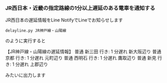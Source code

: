 ### JR西日本・近畿の指定路線の1分以上遅延のある電車を通知する
JR西日本の遅延情報をLine NotifyでLineでお知らせします

```
delayline.py JR神戸線・山陽線
```

のように実行すると

【JR神戸線・山陽線の遅延情報】
普通 新三田 行き: 1 分遅れ 新大阪辺り
普通 京都 行き: 1 分遅れ 元町辺り
普通 西明石 行き: 1 分遅れ 鷹取辺り
普通 新見 行き: 1 分遅れ 上郡辺り

みたいに出力します
